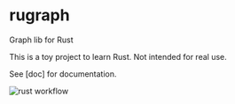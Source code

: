 # rugraph
Graph lib for Rust

This is a toy project to learn Rust. Not intended for real use.

See [doc] for documentation.

![rust workflow](https://github.com/yangosoft/rugraph/actions/workflows/rust.yml/badge.svg)
